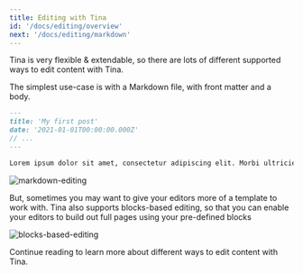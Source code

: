 ```yaml
---
title: Editing with Tina
id: '/docs/editing/overview'
next: '/docs/editing/markdown'
---
```


Tina is very flexible & extendable, so there are lots of different supported ways to edit content with Tina.

The simplest use-case is with a Markdown file, with front matter and a body.

```md
---
title: 'My first post'
date: '2021-01-01T00:00:00.000Z'
// ...
---

Lorem ipsum dolor sit amet, consectetur adipiscing elit. Morbi ultricies urna ut ex varius, sed fringilla nibh posuere. Vestibulum a pulvinar eros, vel varius orci. Sed convallis purus sed tellus pellentesque ornare quis non velit. Quisque eget nibh nec nisl volutpat aliquet. Donec pharetra turpis vitae diam aliquam rutrum. Sed porta elit ut mi vehicula suscipit. Ut in pulvinar nunc.
```

![markdown-editing](https://res.cloudinary.com/forestry-demo/image/upload/v1645712826/tina-io/docs/markdown.gif)

But, sometimes you may want to give your editors more of a template to work with. Tina also supports blocks-based editing, so that you can enable your editors to build out full pages using your pre-defined blocks

![blocks-based-editing](https://res.cloudinary.com/forestry-demo/image/upload/v1645712511/tina-io/docs/your-blocks.gif)

Continue reading to learn more about different ways to edit content with Tina.
